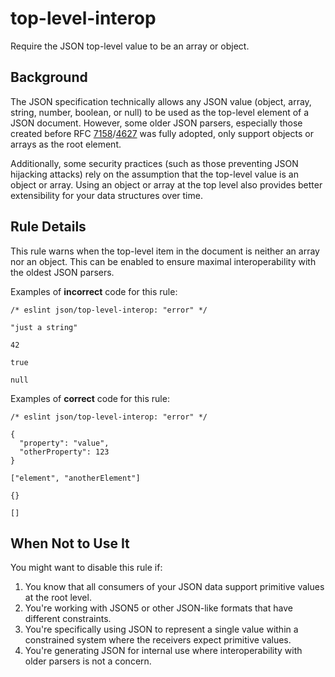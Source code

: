 # top-level-interop

Require the JSON top-level value to be an array or object.

## Background

The JSON specification technically allows any JSON value (object, array, string, number, boolean, or null) to be used as the top-level element of a JSON document. However, some older JSON parsers, especially those created before RFC [7158](https://datatracker.ietf.org/doc/html/rfc7158)/[4627](https://datatracker.ietf.org/doc/html/rfc4627) was fully adopted, only support objects or arrays as the root element.

Additionally, some security practices (such as those preventing JSON hijacking attacks) rely on the assumption that the top-level value is an object or array. Using an object or array at the top level also provides better extensibility for your data structures over time.

## Rule Details

This rule warns when the top-level item in the document is neither an array nor an object. This can be enabled to ensure maximal interoperability with the oldest JSON parsers.

Examples of **incorrect** code for this rule:

```jsonc
/* eslint json/top-level-interop: "error" */

"just a string"

42

true

null
```

Examples of **correct** code for this rule:

```jsonc
/* eslint json/top-level-interop: "error" */

{
  "property": "value",
  "otherProperty": 123
}

["element", "anotherElement"]

{}

[]
```

## When Not to Use It

You might want to disable this rule if:

1. You know that all consumers of your JSON data support primitive values at the root level.
1. You're working with JSON5 or other JSON-like formats that have different constraints.
1. You're specifically using JSON to represent a single value within a constrained system where the receivers expect primitive values.
1. You're generating JSON for internal use where interoperability with older parsers is not a concern.
